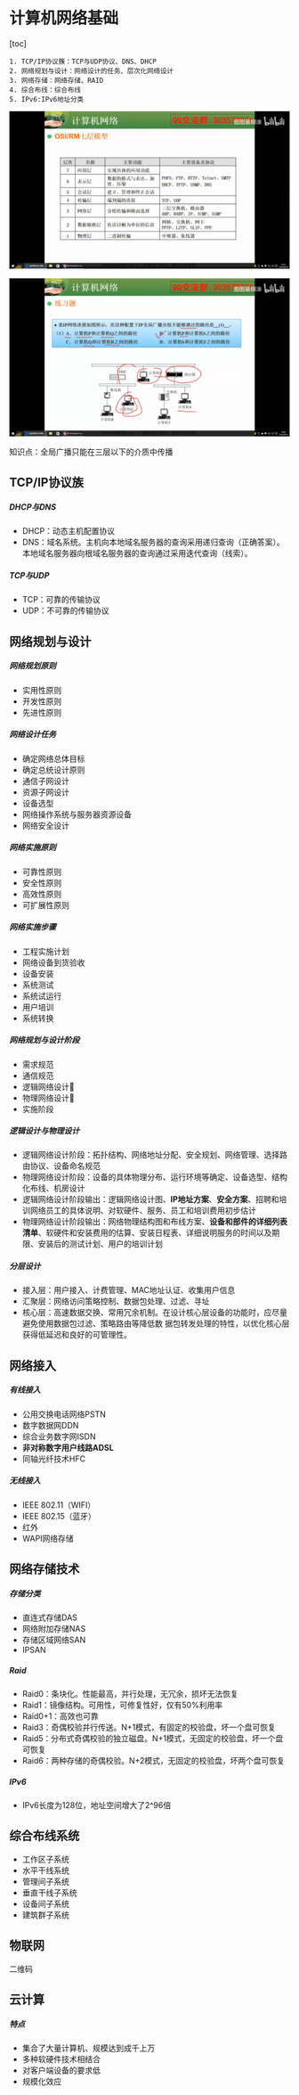 # 计算机网络基础

[toc]

```
1. TCP/IP协议簇：TCP与UDP协议、DNS、DHCP
2. 网络规划与设计：网络设计的任务、层次化网络设计
3. 网络存储：网络存储、RAID
4. 综合布线：综合布线
5. IPv6:IPv6地址分类
```

![image-20221014002117897](计算机网络基础.assets/image-20221014002117897.png)

![image-20221014002330692](计算机网络基础.assets/image-20221014002330692.png)

知识点：全局广播只能在三层以下的介质中传播

## TCP/IP协议族

##### DHCP与DNS

- DHCP：动态主机配置协议
- DNS：域名系统。主机向本地域名服务器的查询采用递归查询（正确答案）。本地域名服务器向根域名服务器的查询通过采用迭代查询（线索）。

##### TCP与UDP

- TCP：可靠的传输协议
- UDP：不可靠的传输协议



## 网络规划与设计

##### 网络规划原则

- 实用性原则
- 开发性原则
- 先进性原则

##### 网络设计任务

- 确定网络总体目标
- 确定总统设计原则
- 通信子网设计
- 资源子网设计
- 设备选型
- 网络操作系统与服务器资源设备
- 网络安全设计

##### 网络实施原则

- 可靠性原则
- 安全性原则
- 高效性原则
- 可扩展性原则

##### 网络实施步骤

- 工程实施计划
- 网络设备到货验收
- 设备安装
- 系统测试
- 系统试运行
- 用户培训
- 系统转换

##### 网络规划与设计阶段

- 需求规范
- 通信规范
- 逻辑网络设计🌟
- 物理网络设计🌟
- 实施阶段

##### 逻辑设计与物理设计

- 逻辑网络设计阶段：拓扑结构、网络地址分配、安全规划、网络管理、选择路由协议、设备命名规范
- 物理网络设计阶段：设备的具体物理分布、运行环境等确定、设备选型、结构化布线、机房设计
- 逻辑网络设计阶段输出：逻辑网络设计图、**IP地址方案**、**安全方案**、招聘和培训网络员工的具体说明、对软硬件、服务、员工和培训费用初步估计
- 物理网络设计阶段输出：网络物理结构图和布线方案、**设备和部件的详细列表清单**、软硬件和安装费用的估算、安装日程表、详细说明服务的时间以及期限、安装后的测试计划、用户的培训计划

##### 分层设计

- 接入层：用户接入、计费管理、MAC地址认证、收集用户信息
- 汇聚层：网络访问策略控制、数据包处理、过滤、寻址
- 核心层：高速数据交换、常用冗余机制。在设计核心层设备的功能时，应尽量避免使用数据包过滤、策略路由等降低数
  据包转发处理的特性，以优化核心层获得低延迟和良好的可管理性。



## 网络接入

##### 有线接入

- 公用交换电话网络PSTN
- 数字数据网DDN
- 综合业务数字网ISDN
- **非对称数字用户线路ADSL**
- 同轴光纤技术HFC

##### 无线接入

- IEEE 802.11（WIFI）
- IEEE 802.15（蓝牙）
- 红外
- WAPI网络存储



## 网络存储技术

##### 存储分类

- 直连式存储DAS
- 网络附加存储NAS
- 存储区域网络SAN
- IPSAN

##### Raid

- Raid0：条块化。性能最高，并行处理，无冗余，损坏无法恢复
- Raid1：镜像结构。可用性，可修复性好，仅有50%利用率
- Raid0+1：高效也可靠
- Raid3：奇偶校验并行传送。N+1模式，有固定的校验盘，坏一个盘可恢复
- Raid5：分布式奇偶校验的独立磁盘。N+1模式，无固定的校验盘，坏一个盘可恢复
- Raid6：两种存储的奇偶校验。N+2模式，无固定的校验盘，坏两个盘可恢复

##### IPv6

- IPv6长度为128位，地址空间增大了2^96倍



## 综合布线系统

- 工作区子系统
- 水平干线系统
- 管理间子系统
- 垂直干线子系统
- 设备间子系统
- 建筑群子系统



## 物联网

二维码



## 云计算

##### 特点

- 集合了大量计算机、规模达到成千上万
- 多种软硬件技术相结合
- 对客户端设备的要求低
- 规模化效应